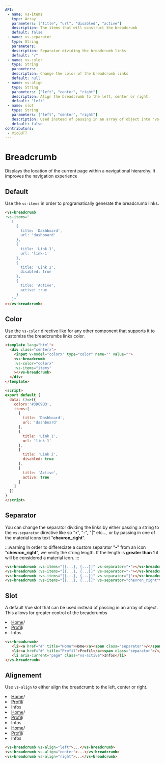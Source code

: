 ```yaml
---
API:
 - name: vs-items
   type: Array
   parameters: ["title", "url", "disabled", "active"]
   description: The items that will construct the breadcrumb
   default: false
 - name: vs-separator
   type: String
   parameters:
   description: Separator dividing the breadcrumb links
   default: "/"
 - name: vs-color
   type: String
   parameters:
   description: Change the color of the breadcrumb links
   default: null
 - name: vs-align
   type: String
   parameters: ["left", "center", "right"]
   description: Align the breadcrumb to the left, center or right.
   default: "left"
 - name: slot
   type: String
   parameters: ["left", "center", "right"]
   description: Used instead of passing in an array of object into 'vs-items'
   default: false
contributors:
 - VicGUTT
---
```


# Breadcrumb

<box header>

  Displays the location of the current page within a navigational hierarchy. It improves the navigation experience

</box>


<box>

## Default

<!-- The default breadcrumb comes with minimalist styling. More is not always better right ? -->
Use the `vs-items` in order to programatically generate the breadcrumb links.

<vuecode md center>
<div slot="demo">
<vs-breadcrumb
:vs-items="
   [
     {
       title: 'Dashboard',
       url: 'dashboard'
     },
     {
       title: 'Link 1',
       url: 'link-1'
     },
     {
       title: 'Link 2',
       disabled: true
     },
     {
       title: 'Active',
       active: true
     }
   ]"
></vs-breadcrumb>
</div>
<div slot="code">

```html
<vs-breadcrumb
:vs-items="
   [
     {
       title: 'Dashboard',
       url: 'dashboard'
     },
     {
       title: 'Link 1',
       url: 'link-1'
     },
     {
       title: 'Link 2',
       disabled: true
     },
     {
       title: 'Active',
       active: true
     }
   ]"
></vs-breadcrumb>
```

</div>
</vuecode>
</box>


<box>

## Color

Use the `vs-color` directive like for any other component that supports it to customize the breadcrumbs links color.

<vuecode md center>
<div slot="demo">
  <Demos-Breadcrumb-Color />
</div>

<div slot="code">

```html
<template lang="html">
  <div class="centerx">
    <input v-model="colorx" type="color" name="" value="">
    <vs-breadcrumb
    :vs-color="colorx"
    :vs-items="items"
    ></vs-breadcrumb>
  </div>
</template>

<script>
export default {
  data: ()=>({
    colorx:'#3DC9B3',
    items:[
      {
        title: 'Dashboard',
        url: 'dashboard'
      },
      {
        title: 'Link 1',
        url: 'link-1'
      },
      {
        title: 'Link 2',
        disabled: true
      },
      {
        title: 'Active',
        active: true
      }
    ]
  })
}
</script>
```

</div>
</vuecode>
</box>


<box>

## Separator

You can change the separator dividing the links by either passing a string to the `vs-separator` directive like so "**•**", "**-**", "**|**" etc..., or by passing in one of the material icons text "**chevron_right**".

:::warning
  In order to differeciate a custom separator "**•**" from an icon "**chevron_right**", we verify the string length. If the length is **greater than 1** it will be considered a material icon.
:::

<vuecode md center>
<div slot="demo">
<vs-breadcrumb vs-separator="•"
:vs-items="
   [
     {
       title: 'Dashboard',
       url: 'dashboard'
     },
     {
       title: 'Link 1',
       url: 'link-1'
     },
     {
       title: 'Link 2',
       disabled: true
     },
     {
       title: 'Active',
       active: true
     }
   ]"
></vs-breadcrumb>
<vs-breadcrumb vs-separator="-"
:vs-items="
   [
     {
       title: 'Dashboard',
       url: 'dashboard'
     },
     {
       title: 'Link 1',
       url: 'link-1'
     },
     {
       title: 'Link 2',
       disabled: true
     },
     {
       title: 'Active',
       active: true
     }
   ]"
></vs-breadcrumb>
<vs-breadcrumb vs-separator="|"
:vs-items="
   [
     {
       title: 'Dashboard',
       url: 'dashboard'
     },
     {
       title: 'Link 1',
       url: 'link-1'
     },
     {
       title: 'Link 2',
       disabled: true
     },
     {
       title: 'Active',
       active: true
     }
   ]"
></vs-breadcrumb>
<vs-breadcrumb vs-separator="chevron_right"
:vs-items="
   [
     {
       title: 'Dashboard',
       url: 'dashboard'
     },
     {
       title: 'Link 1',
       url: 'link-1'
     },
     {
       title: 'Link 2',
       disabled: true
     },
     {
       title: 'Active',
       active: true
     }
   ]"
></vs-breadcrumb>
</div>
<div slot="code">

```html
<vs-breadcrumb :vs-items="[{...}, {...}]" vs-separator="•"></vs-breadcrumb>
<vs-breadcrumb :vs-items="[{...}, {...}]" vs-separator="-"></vs-breadcrumb>
<vs-breadcrumb :vs-items="[{...}, {...}]" vs-separator="|"></vs-breadcrumb>
<vs-breadcrumb :vs-items="[{...}, {...}]" vs-separator="chevron_right"></vs-breadcrumb>
```

</div>
</vuecode>
</box>


<box>

## Slot

A default Vue slot that can be used instead of passing in an array of object. This allows for greater control of the breadcrumbs

<vuecode md center>
<div slot="demo">
<vs-breadcrumb>
   <li><a href="#" title="Home">Home</a><span class="separator">/</span></li>
   <li><a href="#" title="Profil">Profil</a><span class="separator">/</span></li>
   <li aria-current="page" class="vs-active">Infos</li>
</vs-breadcrumb>
</div>
<div slot="code">

```html
<vs-breadcrumb>
   <li><a href="#" title="Home">Home</a><span class="separator">/</span></li>
   <li><a href="#" title="Profil">Profil</a><span class="separator">/</span></li>
   <li aria-current="page" class="vs-active">Infos</li>
</vs-breadcrumb>
```

</div>
</vuecode>
</box>


<box>

## Alignement

Use `vs-align` to either align the breadcrumb to the left, center or right.

<vuecode md>
<div slot="demo">
<vs-breadcrumb vs-align="left">
   <li><a href="#" title="Home">Home</a><span class="separator">/</span></li>
   <li><a href="#" title="Profil">Profil</a><span class="separator">/</span></li>
   <li aria-current="page" class="vs-active">Infos</li>
</vs-breadcrumb>
<vs-breadcrumb vs-align="center">
   <li><a href="#" title="Home">Home</a><span class="separator">/</span></li>
   <li><a href="#" title="Profil">Profil</a><span class="separator">/</span></li>
   <li aria-current="page" class="vs-active">Infos</li>
</vs-breadcrumb>
<vs-breadcrumb vs-align="right">
   <li><a href="#" title="Home">Home</a><span class="separator">/</span></li>
   <li><a href="#" title="Profil">Profil</a><span class="separator">/</span></li>
   <li aria-current="page" class="vs-active">Infos</li>
</vs-breadcrumb>
</div>
<div slot="code">

```html
<vs-breadcrumb vs-align="left">...</vs-breadcrumb>
<vs-breadcrumb vs-align="center">...</vs-breadcrumb>
<vs-breadcrumb vs-align="right">...</vs-breadcrumb>
```

</div>
</vuecode>
</box>
